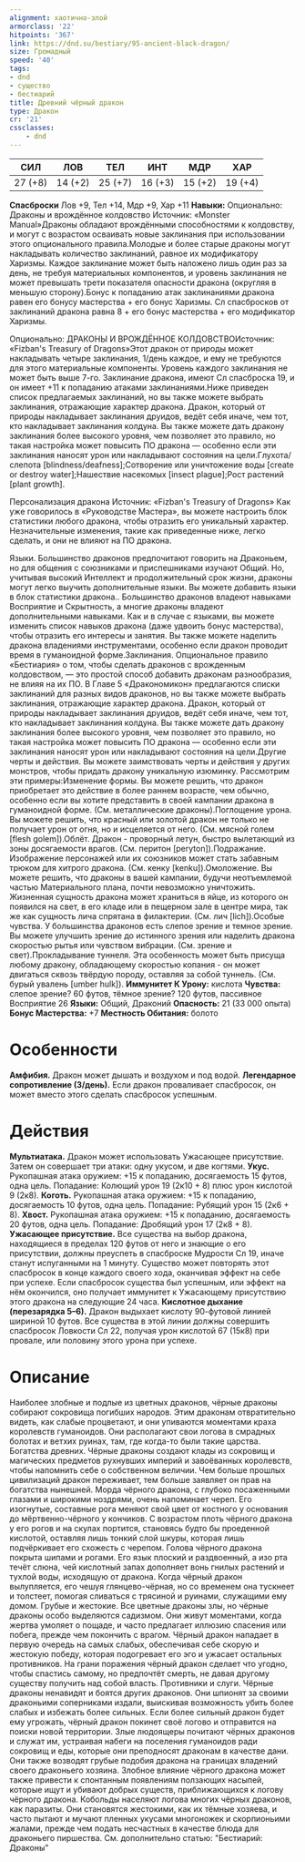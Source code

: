 ```yaml
---
alignment: хаотично-злой
armorclass: '22'
hitpoints: '367'
link: https://dnd.su/bestiary/95-ancient-black-dragon/
size: Громадный
speed: '40'
tags:
- dnd
- существо
- бестиарий
title: Древний чёрный дракон
type: Дракон
cr: '21'
cssclasses:
    - dnd
---
```



| СИЛ | ЛОВ | ТЕЛ | ИНТ | МДР | ХАР |
|---|---|---|---|---|---|
| 27 (+8) | 14 (+2) | 25 (+7) | 16 (+3) | 15 (+2) | 19 (+4) |
**Спасброски** Лов +9, Тел +14, Мдр +9, Хар +11
**Навыки:** Опционально: Драконы и врождённое колдовство
Источник: «Monster Manual»Драконы обладают врождёнными способностями к колдовству, и могут с возрастом осваивать новые заклинания при использовании этого опционального правила.Молодые и более старые драконы могут накладывать количество заклинаний, равное их модификатору Харизмы. Каждое заклинание может быть наложено лишь один раз за день, не требуя материальных компонентов, и уровень заклинания не может превышать трети показателя опасности дракона (округляя в меньшую сторону).Бонус к попаданию атак заклинаниями дракона равен его бонусу мастерства + его бонус Харизмы. Сл спасбросков от заклинаний дракона равна 8 + его бонус мастерства + его модификатор Харизмы.

Опционально: ДРАКОНЫ И ВРОЖДЁННОЕ КОЛДОВСТВОИсточник: «Fizban's Treasury of Dragons»Этот дракон от природы может накладывать четыре заклинания, 1/день каждое, и ему не требуются для этого материальные компоненты. Уровень каждого заклинания не может быть выше 7-го. Заклинание дракона, имеют Сл спасброска 19, и он имеет +11 к попаданию атаками заклинаниями.Ниже приведен список предлагаемых заклинаний, но вы также можете выбрать заклинания, отражающие характер дракона. Дракон, который от природы накладывает заклинания друидов, ведёт себя иначе, чем тот, кто накладывает заклинания колдуна. Вы также можете дать дракону заклинания более высокого уровня, чем позволяет это правило, но такая настройка может повысить ПО дракона — особенно если эти заклинания наносят урон или накладывают состояния на цели.Глухота/слепота [blindness/deafness];Сотворение или уничтожение воды [create or destroy water];Нашествие насекомых [insect plague];Рост растений [plant growth].

Персонализация дракона
Источник: «Fizban's Treasury of Dragons»
Как уже говорилось в «Руководстве Мастера», вы можете настроить блок статистики любого дракона, чтобы отразить его уникальный характер. Незначительные изменения, такие как приведенные ниже, легко сделать, и они не влияют на ПО дракона.

Языки. Большинство драконов предпочитают говорить на Драконьем, но для общения с союзниками и приспешниками изучают Общий. Но, учитывая высокий Интеллект и продолжительный срок жизни, драконы могут легко выучить дополнительные языки. Вы можете добавить языки в блок статистики дракона.. Большинство драконов владеют навыками Восприятие и Скрытность, а многие драконы владеют дополнительными навыками. Как и в случае с языками, вы можете изменить список навыков дракона (даже удвоить бонус мастерства), чтобы отразить его интересы и занятия. Вы также можете наделить дракона владениями инструментами, особенно если дракон проводит время в гуманоидной форме.Заклинания. Опциональное правило «Бестиария» о том, чтобы сделать драконов с врожденным колдовством, — это простой способ добавить драконам разнообразия, не влияя на их ПО. В Главе 5 «Дракономикон» предлагаются списки заклинаний для разных видов драконов, но вы также можете выбрать заклинания, отражающие характер дракона. Дракон, который от природы накладывает заклинания друидов, ведёт себя иначе, чем тот, кто накладывает заклинания колдуна. Вы также можете дать дракону заклинания более высокого уровня, чем позволяет это правило, но такая настройка может повысить ПО дракона — особенно если эти заклинания наносят урон или накладывают состояния на цели.Другие черты и действия. Вы можете заимствовать черты и действия у других монстров, чтобы придать дракону уникальную изюминку. Рассмотрим эти примеры:Изменение формы. Вы можете решить, что дракон приобретает это действие в более раннем возрасте, чем обычно, особенно если вы хотите представить в своей кампании дракона в гуманоидной форме. (См. металлические драконы).Поглощение урона. Вы можете решить, что красный или золотой дракон не только не получает урон от огня, но и исцеляется от него. (См. мясной голем [flesh golem]).Облёт. Дракон - проворный летун, быстро вылетающий из зоны досягаемости врагов. (См. перитон [peryton]).Подражание. Изображение персонажей или их союзников может стать забавным трюком для хитрого дракона. (См. кенку [kenku]).Омоложение. Вы можете решить, что драконы в вашей кампании, будучи неотъемлемой частью Материального плана, почти невозможно уничтожить. Жизненная сущность дракона может храниться в яйце, из которого он появился на свет, в его кладе или в пещерном зале в центре мира, так же как сущность лича спрятана в филактерии. (См. лич [lich]).Особые чувства. У большинства драконов есть слепое зрение и темное зрение. Вы можете улучшить зрение до истинного зрения или наделить дракона скоростью рытья или чувством вибрации. (См. зрение и свет).Прокладывание туннеля.  Эта особенность может быть присуща любому дракону, обладающему скоростью копания - он может двигаться сквозь твёрдую породу, оставляя за собой туннель. (См. бурый увалень [umber hulk]).
**Иммунитет К Урону:** кислота
**Чувства:** слепое зрение? 60 футов, тёмное зрение? 120 футов, пассивное Восприятие 26
**Языки:** Общий, Драконий
**Опасность:** 21 (33 000 опыта)
**Бонус Мастерства:** +7
**Местность Обитания:** болото


# Особенности
**Амфибия.** Дракон может дышать и воздухом и под водой.
**Легендарное сопротивление (3/день).** Если дракон проваливает спасбросок, он может вместо этого сделать спасбросок успешным.


# Действия
**Мультиатака.** Дракон может использовать Ужасающее присутствие. Затем он совершает три атаки: одну укусом, и две когтями.
**Укус.** Рукопашная атака оружием: +15 к попаданию, досягаемость 15 футов, одна цель. Попадание: Колющий урон 19 (2к10 + 8) плюс урон кислотой 9 (2к8).
**Коготь.** Рукопашная атака оружием: +15 к попаданию, досягаемость 10 футов, одна цель. Попадание: Рубящий урон 15 (2к6 + 8).
**Хвост.** Рукопашная атака оружием: +15 к попаданию, досягаемость 20 футов, одна цель. Попадание: Дробящий урон 17 (2к8 + 8).
**Ужасающее присутствие.** Все существа на выбор дракона, находящиеся в пределах 120 футов от него и знающие о его присутствии, должны преуспеть в спасброске Мудрости Сл 19, иначе станут испуганными на 1 минуту. Существо может повторять этот спасбросок в конце каждого своего хода, оканчивая эффект на себе при успехе. Если спасбросок существа был успешным, или эффект на нём окончился, оно получает иммунитет к Ужасающему присутствию этого дракона на следующие 24 часа.
**Кислотное дыхание (перезарядка 5–6).** Дракон выдыхает кислоту 90-футовой линией шириной 10 футов. Все существа в этой линии должны совершить спасбросок Ловкости Сл 22, получая урон кислотой 67 (15к8) при провале, или половину этого урона при успехе.


# Описание
Наиболее злобные и подлые из цветных драконов, чёрные драконы собирают сокровища погибших народов. Этим драконам отвратительно видеть, как слабые процветают, и они упиваются моментами краха королевств гуманоидов. Они располагают свои логова в смрадных болотах и ветхих руинах, там, где когда-то были такие царства. Богатства древних. Чёрные драконы создают клады из сокровищ и магических предметов рухнувших империй и завоёванных королевств, чтобы напомнить себе о собственном величии. Чем больше прошлых цивилизаций дракон переживает, тем больше заявляет он прав на богатства нынешней. Морда чёрного дракона, с глубоко посаженными глазами и широкими ноздрями, очень напоминает череп. Его изогнутые, составные рога меняют свой цвет от костного у основания до мёртвенно-чёрного у кончиков. С возрастом плоть чёрного дракона у его рогов и на скулах портится, становясь будто бы проеденной кислотой, оставляя лишь тонкий слой шкуры, которая лишь подчёркивает его схожесть с черепом. Голова чёрного дракона покрыта шипами и рогами. Его язык плоский и раздвоенный, а изо рта течёт слюна, чей кислотный запах дополняет вонь гнилых растений и тухлой воды, исходящую от дракона. Когда чёрный дракон вылупляется, его чешуя глянцево-чёрная, но со временем она тускнеет и толстеет, помогая сливаться с трясиной и руинами, служащими ему домом. Грубые и жестокие. Все цветные драконы злы, но чёрные драконы особо выделяются садизмом. Они живут моментами, когда жертва умоляет о пощаде, и часто предлагает иллюзию спасения или побега, прежде чем покончить с врагом. Чёрный дракон нападает в первую очередь на самых слабых, обеспечивая себе скорую и жестокую победу, которая подогревает его эго и ужасает остальных противников. На грани поражения чёрный дракон сделает что угодно, чтобы спастись самому, но предпочтёт смерть, не давая другому существу получить над собой власть. Противники и слуги. Чёрные драконы ненавидят и боятся других драконов. Они шпионят за своими драконьими соперниками издали, выискивая возможность убить более слабых и избежать более сильных. Если более сильный дракон будет ему угрожать, чёрный дракон покинет своё логово и отправится на поиски новой территории. Злые людоящеры почитают чёрных драконов и служат им, устраивая набеги на поселения гуманоидов ради сокровищ и еды, которые они преподносят драконам в качестве дани. Они также возводят грубые подобия дракона на границах владений своего драконьего хозяина. Злобное влияние чёрного дракона может также привести к спонтанным появлениям ползающих насыпей, которые ищут и убивают добрых существ, приближающихся к логову чёрного дракона. Кобольды населяют логова многих чёрных драконов, как паразиты. Они становятся жестокими, как их тёмные хозяева, и часто пытают и мучают пленных укусами многоножек и скорпионьими жалами, прежде чем подать несчастных в качестве блюда для драконьего пиршества.  См. дополнительно статью: "Бестиарий: Драконы"